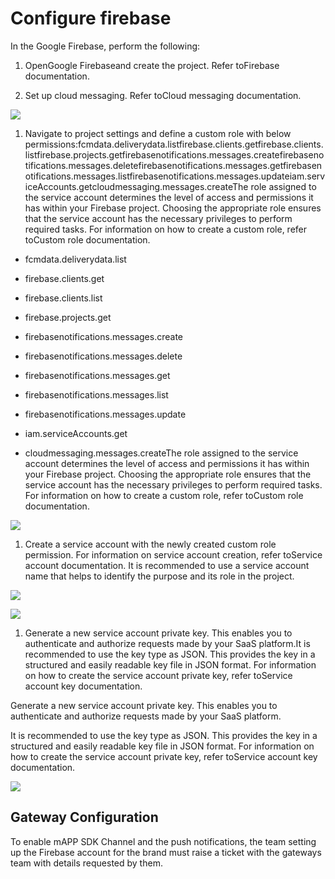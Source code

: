 # Configure firebase

In the Google Firebase, perform the following:

1. OpenGoogle Firebaseand create the project. Refer toFirebase documentation.

2. Set up cloud messaging. Refer toCloud messaging documentation.

![](https://files.readme.io/7df9c02-Messaging.png)

1. Navigate to project settings and define a custom role with below permissions:fcmdata.deliverydata.listfirebase.clients.getfirebase.clients.listfirebase.projects.getfirebasenotifications.messages.createfirebasenotifications.messages.deletefirebasenotifications.messages.getfirebasenotifications.messages.listfirebasenotifications.messages.updateiam.serviceAccounts.getcloudmessaging.messages.createThe role assigned to the service account determines the level of access and permissions it has within your Firebase project. Choosing the appropriate role ensures that the service account has the necessary privileges to perform required tasks. For information on how to create a custom role, refer toCustom role documentation.

- fcmdata.deliverydata.list

- firebase.clients.get

- firebase.clients.list

- firebase.projects.get

- firebasenotifications.messages.create

- firebasenotifications.messages.delete

- firebasenotifications.messages.get

- firebasenotifications.messages.list

- firebasenotifications.messages.update

- iam.serviceAccounts.get

- cloudmessaging.messages.createThe role assigned to the service account determines the level of access and permissions it has within your Firebase project. Choosing the appropriate role ensures that the service account has the necessary privileges to perform required tasks. For information on how to create a custom role, refer toCustom role documentation.

![](https://files.readme.io/43676c1-Permission.png)

1. Create a service account with the newly created custom role permission. For information on service account creation, refer toService account documentation. It is recommended to use a service account name that helps to identify the purpose and its role in the project.

![](https://files.readme.io/c49a5a5-Service_account.png)

![](https://files.readme.io/c046c9f-Service_account_created.png)

1. Generate a new service account private key. This enables you to authenticate and authorize requests made by your SaaS platform.It is recommended to use the key type as JSON.  This provides the key in a structured and easily readable key file in JSON format. For information on how to create the service account private key, refer toService account key documentation.

Generate a new service account private key. This enables you to authenticate and authorize requests made by your SaaS platform.

It is recommended to use the key type as JSON.  This provides the key in a structured and easily readable key file in JSON format. For information on how to create the service account private key, refer toService account key documentation.

![](https://files.readme.io/ef7882e-Key.png)

## Gateway Configuration

To enable mAPP SDK Channel and the push notifications, the team setting up the Firebase account for the brand must raise a ticket with the gateways team with details requested by them.